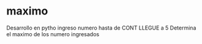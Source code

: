 # maximo
Desarrollo en pytho
ingreso  numero hasta de CONT LLEGUE a 5
Determina el maximo de los numero ingresados
